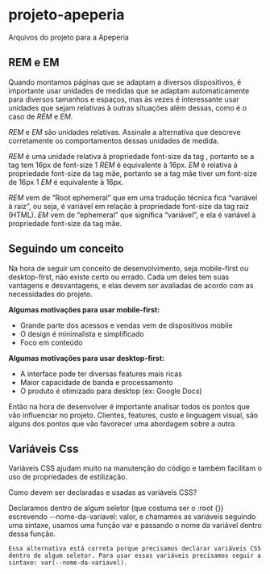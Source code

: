 # projeto-apeperia
Arquivos do projeto para a Apeperia

## REM e EM

Quando montamos páginas que se adaptam a diversos dispositivos, é importante usar unidades de medidas que se adaptam automaticamente para diversos tamanhos e espaços, mas às vezes é interessante usar unidades que sejam relativas à outras situações além dessas, como é o caso de *REM* e *EM*.

*REM* e *EM* são unidades relativas. Assinale a alternativa que descreve corretamente os comportamentos dessas unidades de medida.

*REM* é uma unidade relativa à propriedade font-size da tag <html>, portanto se a tag <html> tem 16px de font-size 1 *REM* é equivalente à 16px. *EM* é relativa à propriedade font-size da tag mãe, portanto se a tag mãe tiver um font-size de 16px 1 *EM* é equivalente à 16px.


*REM* vem de “Root ephemeral” que em uma tradução técnica fica “variável à raiz”, ou seja, é variável em relação à propriedade font-size da tag raiz (HTML). *EM* vem de “ephemeral” que significa “variável”, e ela é variável à propriedade font-size da tag mãe.

## Seguindo um conceito

Na hora de seguir um conceito de desenvolvimento, seja mobile-first ou desktop-first, não existe certo ou errado. Cada um deles tem suas vantagens e desvantagens, e elas devem ser avaliadas de acordo com as necessidades do projeto.

**Algumas motivações para usar mobile-first:**

- Grande parte dos acessos e vendas vem de dispositivos mobile
- O design é minimalista e simplificado
- Foco em conteúdo

**Algumas motivações para usar desktop-first:**

- A interface pode ter diversas features mais ricas
- Maior capacidade de banda e processamento
- O produto é otimizado para desktop (ex: Google Docs)

Então na hora de desenvolver é importante analisar todos os pontos que vão influenciar no projeto. Clientes, features, custo e linguagem visual, são alguns dos pontos que vão favorecer uma abordagem sobre a outra.

## Variáveis Css

Variáveis CSS ajudam muito na manutenção do código e também facilitam o uso de propriedades de estilização.

Como devem ser declaradas e usadas as variáveis CSS?

Declaramos dentro de algum seletor (que costuma ser o :root {}) escrevendo --nome-da-variavel: valor, e chamamos as variáveis seguindo uma sintaxe, usamos uma função var e passando o nome da variável dentro dessa função.

    Essa alternativa está correta porque precisamos declarar variáveis CSS dentro de algum seletor. Para usar essas variáveis precisamos seguir a sintaxe: var(--nome-da-variavel).